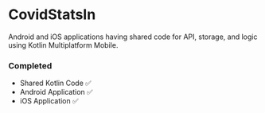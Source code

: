 # CovidStatsIn
Android and iOS applications having shared code for API, storage, and logic using Kotlin Multiplatform Mobile.

### Completed
- Shared Kotlin Code ✅ 
- Android Application ✅ 
- iOS Application ✅ 